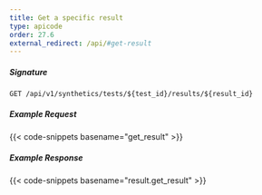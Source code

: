 ```yaml
---
title: Get a specific result
type: apicode
order: 27.6
external_redirect: /api/#get-result
---
```


##### Signature
`GET /api/v1/synthetics/tests/${test_id}/results/${result_id}`

##### Example Request

{{< code-snippets basename="get_result" >}}

##### Example Response

{{< code-snippets basename="result.get_result" >}}
